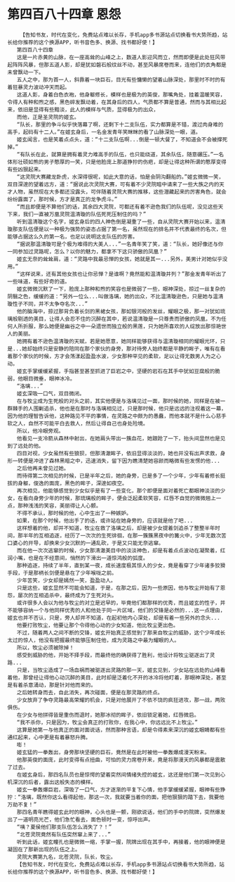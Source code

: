 # 第四百八十四章 恩怨
        【告知书友，时代在变化，免费站点难以长存，手机app多书源站点切换看书大势所趋，站长给你推荐的这个换源APP，听书音色多、换源、找书都好使！】
       第四百八十四章
       这是一片赤黄的山脉，在一座高耸的山峰之上，数道人影迎风而立，然而即便是此处狂风带起阵阵风暴，但那五道人影，却是犹如磐石般纹丝不动，甚至风暴席卷而来，连他们的衣角都是未曾飘动一下。
       五人之中，那为首一人，斜靠着一块巨石，目光有些慵懒的望着山脉深处，那里时不时的有着狂暴灵力波动冲天而起。
       这道人影，身着白色衣袍，他身躯修长，模样也是极为的英俊，那嘴角处，挂着温暖笑容，令得人有种和煦之感，黑色碎发飘动着，在其身后的四人，气质都不算是普通，然而与其相比起来，依旧是显得有些黯淡，此人的模样与气质，显得极为的出众，
       而他，正是圣灵院的姬玄。
       “队长，那里的争斗似乎快落幕了啊，还剩下十二支队伍，实力都算是不错，渡过肉身难的高手，起码有十二人。”在姬玄身后，一名金发青年笑眯眯的看了山脉深处一眼，道。
       姬玄闻言，也是笑着点点头，道：“十二支队伍啊...倒是一顿大餐了，不知道会不会被撑死掉。”
       “有队长在此，就算是拥有着灵力难高手的队伍，也只能绕道，其余队伍，随意碾压。”一名体形壮硕如熊的男子憨厚的一笑，只是他脸庞上那道狰狞的伤疤，却是让得这种所谓的憨厚变得有些凶狠起来。
       “这灵院大赛藏龙卧虎，水深得很呢，如此大意的话，怕是会阴沟翻船的。”姬玄微微一笑，双目深邃的望着远方，道：“据说此次灵院大赛，可有着不少灵院暗中请来了一些大族之内的天才人物，虽然现在大多都还没露头，可伴随着灵院大赛的推移，这些潜藏起来的厉害角色，就会纷纷露面了，那时候，方才是真正的龙争虎斗。”
       “而且即便是不算他们的话，其余四大灵院，可都还有着不逊色我们的队伍呢，没见这些天下来，我们一直被万凰灵院温清璇的队伍死死压制住的吗？”
       听到温清璇这个名字，姬玄身后的四人神色倒是凝重了一些，自从灵院大赛开始以来，温清璇那支队伍便是以一种极为强势的姿态占据了第一名，虽然现在的排名并不代表最终的名次，但能够占据这么久的第一名，也足以说明这支队伍的厉害。
       “据说那温清璇可是个极为难得的大美人...”一名青年笑了笑，道：“队长，她好像还与你一同参加过灵路呢，怎么？以你的魅力，都拿不下这只骄傲的凤凰？”
       姬玄无奈的耸耸肩，道：“灵路中我最忌惮的女孩，她就是其一...另外，美男计对她似乎没用。”
       “这样说来，还有其他女孩也让你忌惮？是谁啊？竟然能和温清璇并列？”那金发青年听出了一些味道，有些好奇的道。
       姬玄微微沉默了一下，脸庞上那种和煦的笑容也是微弱了一些，眼神深处，掠过一丝复杂的阴翳之色，缓缓的道：“另外一位么...叫做洛璃，她的出众，不比温清璇逊色，只是她与温清璇性子不同，并不太争夺名次...”
       他的脑海中，掠过那背负着长剑的黑裙女孩，那如银河般的发丝，耀眼之极，那一对犹如琉璃般剔透的美目，让得人会忍不住的沉醉在其中，若说温清璇是一只尊贵而骄傲的凤凰，不为任何人所折服，那么她便是幽谷之中一朵遗世而独立般的黑莲，只为她所喜欢的人绽放出那惊艳世人的美丽。
       她拥有着不逊色温清璇的天赋，若是她愿意，她同样能够获得与温清璇相同的耀眼光环，只是...她却始终只是安静的陪同在那个家伙的身旁，那对待旁人始终都是平静的眸子，唯有在看着那个家伙的时候，方才会荡漾起盈盈水波，少女那种罕见的柔软，足以让得无数男人为之心动。
       姬玄手掌缓缓紧握，手指甚至甚至抓进了巨岩之中，坚硬的岩石在其手中犹如豆腐般的脆弱，他眼目微垂，眼神冰冷。
       “洛璃...”
       姬玄深吸一口气，双目微闭。
       在与牧尘成为生死般的对头之前，其实他便是与洛璃见过一面，那时候的她，同样是在被一群棘手的人围剿追杀，他也是在那时与洛璃相见过，只是那时候，他只是远远的注视着这一幕，因为他的理智告诉他，这种路见不平的事情，在灵路之中颇为的愚蠢，而他本就不是什么心慈手软之人，自然不可能平白去救人，然后让得自己也身处险境。
       所以，他冷眼旁观。
       他看见一支冷箭从森林中射出，在她肩头带出一簇血花，她踉跄了一下，抬头间显然也是见到了远处的他。
       四目对视，少女虽然有些狼狈，但那清澈眸子，依旧显得淡淡的，她也并没有出声求救，身形一转便是冲进了森林黑暗之中，迅速消失，留下因为瞧清楚她容颜而略微有些发愣的他...
       之后他再未曾见过她。
       而待得第二次相见的时候，已是半年之后，她的身旁，已是多了一个少年，少年有着修长挺拔的身躯，俊逸的面庞，黑色的眸子，深邃如夜空。
       再次相见，他能够感觉到少女似乎是有了一些变化，那个即便是面对着死亡都眼神淡淡的少女，在看向身旁少年的时候，那琉璃般的眸子，便会泛起柔软笑容，红唇不自觉的微微翘上一点，那种浅浅的笑容，美丽得让人心颤。
       不得不承认，那时候的他，心中生出了一种嫉妒。
       如果，在那个时候，他出手了的话，或许站在她身旁的，应该就是他了吧...
       这样想着的他，却并不知道，牧尘在救了洛璃之后，却是被少女提着剑追杀了整整半年时间，那半年的互相追逐，经历了一次次的生死徘徊，在那一簇簇黑夜中的篝火中，少年无数次苦口婆心的开导，却换来少女沉默的一通乱砍，于是又只能无奈逃窜。
       而在他一次次逃窜的时候，少女那清澈美目中的淡淡神色，却是有着点点波动在凝聚着，红润小嘴，也是在不经意间，悄然的下滑出一道惊鸿般的弧度。
       那种追逐，持续了半年，直到某一夜，成长速度极其惊人的少女，竟是看穿了少年诸多狡猾手段，于是那柄长剑便是悬在了少年喉咙之前。
       少年苦笑，少女却是嫣然一笑，盈盈动人。
       只是这些，姬玄显然不可能会知道，于是，在那之后，因为一些原因，他与牧尘开始有了恩怨，屡次的互相追杀中，最终成为了生死对头。
       或许很多人会以为他与牧尘的对立是迟早的，毕竟他们都那样的优秀，而且姬玄的性子，并不能够容纳一个与他同样优秀的人和他处于同一片区域，他们的交锋是必然的...这一点理由，姬玄也并不否认，只是，旁人却并不知道，在起初他内心深处，却是有着一些另外的念头...
       他要打败牧尘，他要让那个令得他心动的少女知道，他比牧尘更出色。
       不过，随着两人之间不断的交锋，姬玄开始真正感觉到了那来自牧尘的威胁，这个少年成长太过的惊人，他没有把握最终能够压制住他，成为灵路之中最为耀眼的人。
       所以，牧尘必须被除掉！
       感受到威胁的他，开始不择手段，而最终他的确获得了胜利，他设计将牧尘驱逐出了灵路...
       只是，当牧尘造成了一场血祸而被驱逐出灵路的那一天，姬玄见到，少女站在远处的山峰看着他，那曾经让得他心动沉醉的美目，此时却是泛着化不开的冰冷将他盯着，那眼神深处，甚至是有着杀意涌动，那是针对他而来的。
       之后她转身而去，自此消失，再次碰面，便是在那灵路的终点。
       少女放弃了争夺灵路最高荣耀的机会，只是对他展开了不依不饶的疯狂进攻，那一战，两败俱伤。
       在少女与他拼得皆是重伤而退时，她那冰彻的眸子，依旧锁定着她，红唇微启。
       “我不杀你，只是因为，牧尘会真正的打败你，在我心中，你远远比不上牧尘。”
       这算是她第一与他真正的面对面说话，然而那种言语，却是令得素来深沉的姬玄眼睛都有些通红起来，心中更是有着暴怒升腾。
       嘭！
       姬玄猛的一拳轰出，身旁那块坚硬的巨石，竟然是在此时被他一拳轰爆成漫天粉末。
       他那英俊的面庞，此时变得有点扭曲，可怕的灵力席卷开来，竟是将那漫天的风暴都是震散了过去。
       在姬玄身后，那四名队员也是惊愕的望着突然间情绪失控的姬玄，这还是他们第一次见到心机深沉的后者，露出这般失态的模样。
       姬玄一拳轰爆巨岩，深吸了一口气，方才逐渐的平复下心情，他手掌缓缓紧握，眼神有些狰狞：“洛璃，既然你这么看得起他，那这一次，我就要当着你的面，把他狠狠的踏下去，我要他万劫不复！”
       那四名青年瞧得姬玄此时的眼神，心头也是一颤，刚欲说话，他们的手中的院牌，突然爆发出了一道明亮光芒，他们急忙看去，面色顿时一变，惊呼出声。
       “咦？夏侯他们那支队伍怎么消失了？！”
       “北苍灵院竟然有队伍突然窜上来了...”
       听到此话，姬玄瞳孔也是微微一缩，手掌一握，院牌出现在其手中，再接着，他的眼神便是凝固在了那新出现的队伍之上。
       灵院大赛第九名，北苍灵院，队长，牧尘。
       【告知书友，时代在变化，免费站点难以长存，手机app多书源站点切换看书大势所趋，站长给你推荐的这个换源APP，听书音色多、换源、找书都好使！】